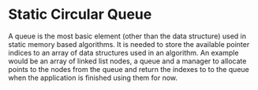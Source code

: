 # Static Circular Queue

A queue is the most basic element (other than the data structure) used in static memory based algorithms. It is needed to store the available pointer indices to an array of data structures used in an algorithm. An example would be an array of linked list nodes, a queue and a manager to allocate points to the nodes from the queue and return the indexes to to the queue when the application is finished using them for now.
